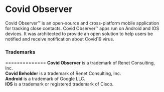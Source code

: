 Covid Observer
==============

Covid Observer&trade; is an open-source and cross-platform mobile application for tracking close contacts.
Covid Observer&trade; apps run on Android and IOS devices. It was architected to provide an open solution to help users be notified and receive notification about Covid19 virus.


### Trademarks
==============
**Covid Observer** is a trademark of Renet Consulting, Inc.<br/>
**Covid Beholder** is a trademark of Renet Consulting, Inc.<br/>
**Android** is a trademark of Google LLC.<br/>
**IOS** is a trademark or registered trademark of Cisco.<br/>
